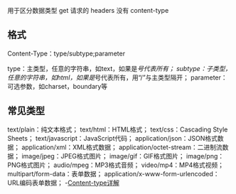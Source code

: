 用于区分数据类型
get 请求的 headers 没有 content-type
## 格式
Content-Type：type/subtype;parameter

type：主类型，任意的字符串，如text，如果是*号代表所有；
subtype：子类型，任意的字符串，如html，如果是*号代表所有，用“/”与主类型隔开；
parameter：可选参数，如charset，boundary等
## 常见类型
text/plain：纯文本格式；
text/html：HTML格式；
text/css：Cascading Style Sheets；
text/javascript：JavaScript代码；
application/json：JSON格式数据；
application/xml：XML格式数据；
application/octet-stream：二进制流数据；
image/jpeg：JPEG格式图片；
image/gif：GIF格式图片；
image/png：PNG格式图片；
audio/mpeg：MP3格式音频；
video/mp4：MP4格式视频；
multipart/form-data：表单数据；
application/x-www-form-urlencoded：URL编码表单数据；
-[Content-type详解](https://blog.csdn.net/qq_44741577/article/details/136507746)